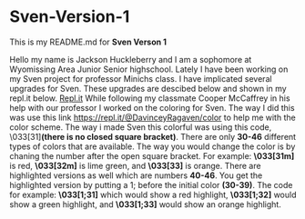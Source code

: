 # Sven-Version-1

This is my README.md for **Sven Verson 1**

Hello my name is Jackson Huckleberry and I am a sophomore at Wyomissing Area Junior Senior highschool. Lately I have been working on my Sven project for professor Minichs class. I have implicated several upgrades for Sven. These upgrades are descibed below and shown in my repl.it below.
[Repl.it](https://repl.it/@JacksonHucklebe/Java-Sven-version-1-1)
While following my classmate Cooper McCaffrey in his help with our professor I worked on the coloring for Sven. The way I did this was use this link https://repl.it/@DavinceyRagaven/color to help me with the color scheme. The way i made Sven this colorful was using this code, \033[31]**(there is no closed square bracket)**. There are only **30-46** different types of colors that are available. The way you would change the color is by chaning the number after the open square bracket. For example: **\033[31m]** is red, **\033[32m]** is lime green, and **\033[33]** is orange. There are highlighted versions as well which are numbers **40-46**. You get the highlighted version by putting a 1; before the initial color **(30-39)**. The code for example: **\033[1;31]** which would show a red highlight, **\033[1;32]** would show a green highlight, and **\033[1;33]** would show an orange highlight.
